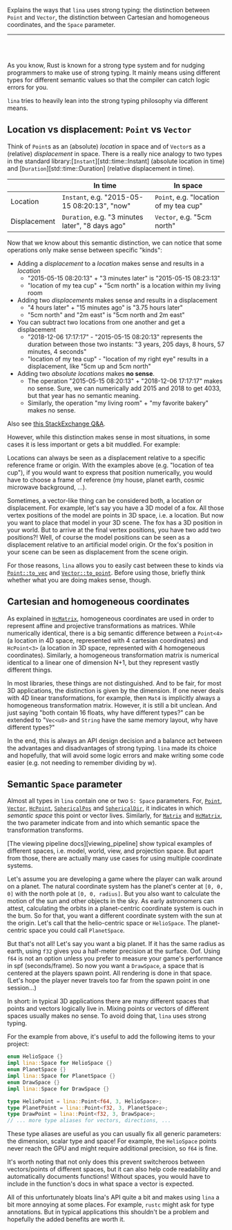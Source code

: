 Explains the ways that `lina` uses strong typing: the distinction between
`Point` and `Vector`, the distinction between Cartesian and homogeneous
coordinates, and the `Space` parameter.

---

<br>
<br>

As you know, Rust is known for a strong type system and for nudging programmers
to make use of strong typing. It mainly means using different types for
different semantic values so that the compiler can catch logic errors for you.

`lina` tries to heavily lean into the strong typing philosophy via different
means.


## Location vs displacement: `Point` vs `Vector`

Think of `Point`s as an (absolute) *location* in space and of `Vector`s as a
(relative) *displacement* in space. There is a really nice analogy to two types
in the standard library:[`Instant`][std::time::Instant] (absolute location in
time) and [`Duration`][std::time::Duration] (relative displacement in time).

|   | In time | In space |
| - | ------- | -------- |
| Location | `Instant`, e.g. "2015-05-15 08:20:13", "now" | `Point`, e.g. "location of my tea cup" |
| Displacement | `Duration`, e.g. "3 minutes later", "8 days ago" | `Vector`, e.g. "5cm north" |

Now that we know about this semantic distinction, we can notice that some
operations only make sense between specific "kinds":

- Adding a *displacement* to a *location* makes sense and results in a *location*
    - "2015-05-15 08:20:13" + "3 minutes later" is "2015-05-15 08:23:13"
    - "location of my tea cup" + "5cm north" is a location within my living room
- Adding two *displacements* makes sense and results in a displacement
    - "4 hours later" + "15 minutes ago" is "3.75 hours later"
    - "5cm north" and "2m east" is "5cm north and 2m east"
- You can subtract two locations from one another and get a displacement
    - "2018-12-06 17:17:17" - "2015-05-15 08:20:13" represents the duration between
      those two instants: "3 years, 205 days, 8 hours, 57 minutes, 4 seconds"
    - "location of my tea cup" - "location of my right eye" results in a
       displacement, like "5cm up and 5cm north"
- Adding two *absolute locations* makes **no sense**.
    - The operation "2015-05-15 08:20:13" + "2018-12-06 17:17:17" makes no
      sense. Sure, we can numerically add 2015 and 2018 to get 4033, but that
      year has no semantic meaning.
    - Similarly, the operation "my living room" + "my favorite bakery" makes no sense.


Also see [this StackExchange Q&A](https://math.stackexchange.com/q/645672/340615).

However, while this distinction makes sense in most situations, in some cases it is less
important or gets a bit muddled. For example:

Locations can always be seen as a displacement relative to a specific reference
frame or origin. With the examples above (e.g. "location of tea cup"), if you
would want to express that position numerically, you would have to choose a
frame of reference (my house, planet earth, cosmic microwave background, ...).

Sometimes, a vector-like thing can be considered both, a location or
displacement. For example, let's say you have a 3D model of a fox. All those
vertex positions of the model are points in 3D space, i.e. a location. But now
you want to place that model in your 3D scene. The fox has a 3D position in
your world. But to arrive at the final vertex positions, you have two add two
positions?! Well, of course the model positions can be seen as a displacement
relative to an artificial model origin. Or the fox's position in your scene can
be seen as displacement from the scene origin.

For those reasons, `lina` allows you to easily cast between these to kinds via
[`Point::to_vec`] and [`Vector::to_point`]. Before using those, briefly think
whether what you are doing makes sense, though.


## Cartesian and homogeneous coordinates

As explained in [`HcMatrix`], homogeneous coordinates are used in order to
represent affine and projective transformations as matrices. While numerically
identical, there is a big semantic difference between a `Point<4>` (a location
in 4D space, represented with 4 cartesian coordinates) and `HcPoint<3>`
(a location in 3D space, represented with 4 homogeneous coordinates).
Similarly, a homogeneous transformation matrix is numerical identical to a
linear one of dimension N+1, but they represent vastly different things.

In most libraries, these things are not distinguished. And to be fair, for most
3D applications, the distinction is given by the dimension. If one never deals
with 4D linear transformations, for example, then `Mat4` is implicitly always a
homogeneous transformation matrix. However, it is still a bit unclean. And just
saying "both contain 16 floats, why have different types?" can be extended
to "`Vec<u8>` and `String` have the same memory layout, why have different
types?"

In the end, this is always an API design decision and a balance act between the
advantages and disadvantages of strong typing. `lina` made its choice and
hopefully, that will avoid some logic errors and make writing some code easier
(e.g. not needing to remember dividing by w).


## Semantic `Space` parameter

Almost all types in `lina` contain one or two `S: Space` parameters. For,
[`Point`], [`Vector`], [`HcPoint`], [`SphericalPos`] and
[`SphericalDir`], it indicates in which *semantic space* this point or
vector lives. Similarly, for [`Matrix`] and [`HcMatrix`], the two parameter
indicate from and into which semantic space the transformation transforms.

[The viewing pipeline docs][viewing_pipeline] show typical examples of different
spaces, i.e. model, world, view, and projection space. But apart from those,
there are actually many use cases for using multiple coordinate systems.

Let's assume you are developing a game where the player can walk around on a
planet. The natural coordinate system has the planet's center at `[0, 0, 0]`
with the north pole at `[0, 0, radius]`. But you also want to calculate the
motion of the sun and other objects in the sky. As early astronomers can
attest, calculating the orbits in a planet-centric coordinate system is ouch in
the bum. So for that, you want a different coordinate system with the sun at
the origin. Let's call that the helio-centric space or `HelioSpace`. The
planet-centric space you could call `PlanetSpace`.

But that's not all! Let's say you want a big planet. If it has the same radius
as earth, using `f32` gives you a half-meter precision at the surface. Oof.
Using `f64` is not an option unless you prefer to measure your game's
performance in spf (seconds/frame). So now you want a `DrawSpace`, a space that
is centered at the players spawn point. All rendering is done in that space.
(Let's hope the player never travels too far from the spawn point in one
session...)

In short: in typical 3D applications there are many different spaces that points
and vectors logically live in. Mixing points or vectors of different spaces
usually makes no sense. To avoid doing that, `lina` uses strong typing.

For the example from above, it's useful to add the following items to your
project:

```rust
enum HelioSpace {}
impl lina::Space for HelioSpace {}
enum PlanetSpace {}
impl lina::Space for PlanetSpace {}
enum DrawSpace {}
impl lina::Space for DrawSpace {}

type HelioPoint = lina::Point<f64, 3, HelioSpace>;
type PlanetPoint = lina::Point<f32, 3, PlanetSpace>;
type DrawPoint = lina::Point<f32, 3, DrawSpace>;
// ... more type aliases for vectors, directions, ...
```

These type aliases are useful as you can usually fix all generic parameters: the
dimension, scalar type and space! For example, the `HelioSpace` points never
reach the GPU and might require additional precision, so `f64` is fine.

It's worth noting that not only does this prevent switcheroos between
vectors/points of different spaces, but it can also help code readability and
automatically documents functions! Without spaces, you would have to include in
the function's docs in what space a vector is expected.

All of this unfortunately bloats lina's API quite a bit and makes using `lina` a
bit more annoying at some places. For example, `rustc` might ask for type
annotations. But in typical applications this shouldn't be a problem and
hopefully the added benefits are worth it.



[`Matrix`]: crate::Matrix
[`HcMatrix`]: crate::HcMatrix
[`Point`]: crate::Point
[`Vector`]: crate::Vector
[`HcPoint`]: crate::HcPoint
[`SphericalPos`]: crate::SphericalPos
[`SphericalDir`]: crate::SphericalDir
[`Vector::to_point`]: crate::Vector::to_point
[`Point::to_vec`]: crate::Point::to_vec
